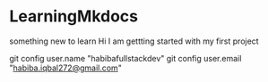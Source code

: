 # LearningMkdocs

something new to learn
Hi I am gettting started with my first project


git config user.name "habibafullstackdev"
git config user.email "habiba.iqbal272@gmail.com"